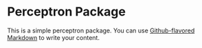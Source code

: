 # Perceptron Package

This is a simple perceptron package. You can use
[Github-flavored Markdown](https://guides.github.com/features/mastering-markdown/)
to write your content.